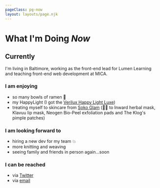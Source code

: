 ```yaml
---
pageClass: pg-now
layout: layouts/page.njk
---
```


<h1 class="page-heading page-heading--alt">What I'm Doing <em class="u-block">Now</em></h1>

<section>

## Currently
I'm living in Baltimore, working as the front-end lead for Lumen Learning and teaching front-end web development at MICA.

</section>

<section>

### I am enjoying

- so many bowls of ramen 🍜
- my HappyLight (I got the [Verilux Happy Light Luxe](https://verilux.com/collections/happylight-therapy-lamps-boxes/products/happylight-luxe))
- treating myself to skincare from [Soko Glam](https://sokoglam.com/) (👍🏻 to Inward herbal mask,  Klavuu lip mask, Neogen Bio-Peel exfoliation pads and The Klog's pimple patches)

</section>

<section>

### I am looking forward to

- hiring a new dev for my team 💥
- more knitting and weaving
- seeing family and friends in person again...soon

</section>

<section>

### I can be reached

- via [Twitter](http://twitter.com/messypixels)
- via [email](mailto:hello@angeliqueweger.com)

</section>
